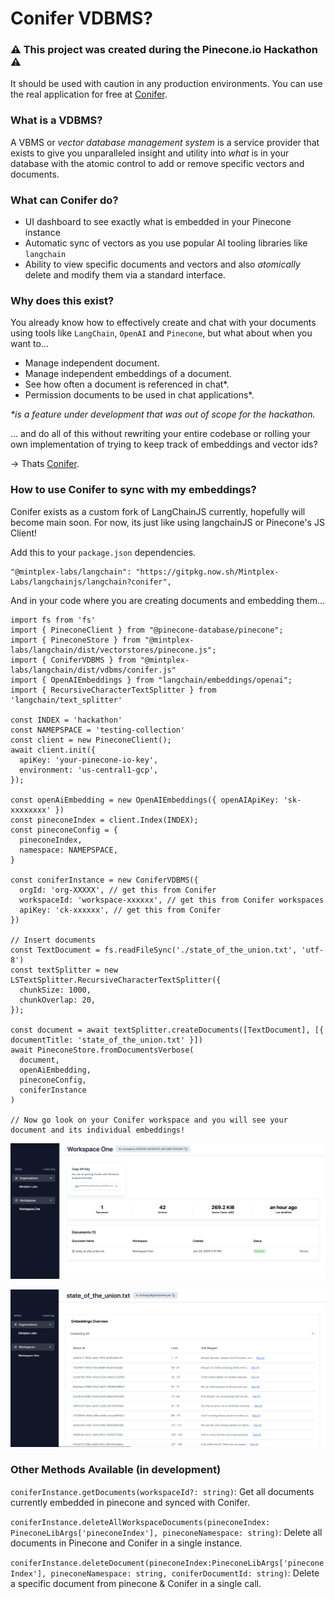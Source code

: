 # Conifer VDBMS?

### ⚠️ This project was created during the Pinecone.io Hackathon ⚠️ 
It should be used with caution in any production environments. You can use the real application for free at
[Conifer](https://conifer-tools.web.app/).


### What is a VDBMS?

A VBMS or  _vector database management system_ is a service provider that exists to give you unparalleled insight and utility into _what_ is in your database with the atomic control to add or remove specific vectors and documents.

### What can Conifer do?
- UI dashboard to see exactly what is embedded in your Pinecone instance
- Automatic sync of vectors as you use popular AI tooling libraries like `langchain`
- Ability to view specific documents and vectors and also _atomically_ delete and modify them via a standard interface.

### Why does this exist?
You already know how to effectively create and chat with your documents using tools like `LangChain`, `OpenAI` and `Pinecone`, but what about when you want to...

- Manage independent document.
- Manage independent embeddings of a document.
- See how often a document is referenced in chat*.
- Permission documents to be used in chat applications*.

_*is a feature under development that was out of scope for the hackathon._

... and do all of this without rewriting your entire codebase or rolling your own implementation of trying to keep track of embeddings and vector ids?

-> Thats [Conifer](https://conifer-tools.web.app/).

### How to use Conifer to sync with my embeddings?
Conifer exists as a custom fork of LangChainJS currently, hopefully will become main soon. For now, its just like using langchainJS or Pinecone's JS Client!

Add this to your `package.json` dependencies.
```
"@mintplex-labs/langchain": "https://gitpkg.now.sh/Mintplex-Labs/langchainjs/langchain?conifer",
```

And in your code where you are creating documents and embedding them...
```
import fs from 'fs'
import { PineconeClient } from "@pinecone-database/pinecone";
import { PineconeStore } from "@mintplex-labs/langchain/dist/vectorstores/pinecone.js";
import { ConiferVDBMS } from "@mintplex-labs/langchain/dist/vdbms/conifer.js"
import { OpenAIEmbeddings } from "langchain/embeddings/openai";
import { RecursiveCharacterTextSplitter } from 'langchain/text_splitter'

const INDEX = 'hackathon'
const NAMEPSPACE = 'testing-collection'
const client = new PineconeClient();
await client.init({
  apiKey: 'your-pinecone-io-key',
  environment: 'us-central1-gcp',
});

const openAiEmbedding = new OpenAIEmbeddings({ openAIApiKey: 'sk-xxxxxxxx' })
const pineconeIndex = client.Index(INDEX);
const pineconeConfig = {
  pineconeIndex,
  namespace: NAMEPSPACE,
}

const coniferInstance = new ConiferVDBMS({
  orgId: 'org-XXXXX', // get this from Conifer
  workspaceId: 'workspace-xxxxxx', // get this from Conifer workspaces
  apiKey: 'ck-xxxxxx', // get this from Conifer
})

// Insert documents
const TextDocument = fs.readFileSync('./state_of_the_union.txt', 'utf-8')
const textSplitter = new LSTextSplitter.RecursiveCharacterTextSplitter({
  chunkSize: 1000,
  chunkOverlap: 20,
});

const document = await textSplitter.createDocuments([TextDocument], [{ documentTitle: 'state_of_the_union.txt' }])
await PineconeStore.fromDocumentsVerbose(
  document,
  openAiEmbedding,
  pineconeConfig,
  coniferInstance
)

// Now go look on your Conifer workspace and you will see your document and its individual embeddings!
```

![Conifer](../../../docs/static/img/conifer.png)

![Conifer2](../../../docs/static/img/conifer2.png)


### Other Methods Available (in development)

`coniferInstance.getDocuments(workspaceId?: string)`: Get all documents currently embedded in pinecone and synced with Conifer.

`coniferInstance.deleteAllWorkspaceDocuments(pineconeIndex: PineconeLibArgs['pineconeIndex'], pineconeNamespace: string)`: Delete all documents in Pinecone and Conifer in a single instance.

`coniferInstance.deleteDocument(pineconeIndex:PineconeLibArgs['pineconeIndex'], pineconeNamespace: string, coniferDocumentId: string)`: Delete a specific document from pinecone & Conifer in a single call.
